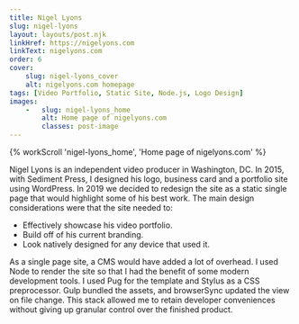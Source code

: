 ```yaml
---
title: Nigel Lyons
slug: nigel-lyons
layout: layouts/post.njk
linkHref: https://nigelyons.com
linkText: nigelyons.com
order: 6
cover:
    slug: nigel-lyons_cover
    alt: nigelyons.com homepage
tags: [Video Portfolio, Static Site, Node.js, Logo Design]
images:
    -   slug: nigel-lyons_home
        alt: Home page of nigelyons.com
        classes: post-image
---
```

{% workScroll 'nigel-lyons_home', 'Home page of nigelyons.com' %}

Nigel Lyons is an independent video producer in Washington, DC. In 2015, with Sediment Press, I designed his logo, business card and a portfolio site using WordPress. In 2019 we decided to redesign the site as a static single page that would highlight some of his best work. The main design considerations were that the site needed to: 

 - Effectively showcase his video portfolio.
 - Build off of his current branding.
 - Look natively designed for any device that used it.

As a single page site, a CMS would have added a lot of overhead. I used Node to render the site so that I had the benefit of some modern development tools. I used Pug for the template and Stylus as a CSS preprocessor. Gulp bundled the assets, and browserSync updated the view on file change. This stack allowed me to retain developer conveniences without giving up granular control over the finished product.

<!-- The first major issue I ran into was the performance of the video embeds. The site had 7 videos hosted on YouTube and Vimeo embedded in iframes. Each video loaded over 300kB of javascript including a mess of cookies and trackers. The total was over 2MB for the entire site.

[ more content to come ] -->

